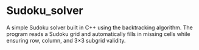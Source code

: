 # Sudoku_solver
A simple Sudoku solver built in C++ using the backtracking algorithm. The program reads a Sudoku grid and automatically fills in missing cells while ensuring row, column, and 3×3 subgrid validity.
